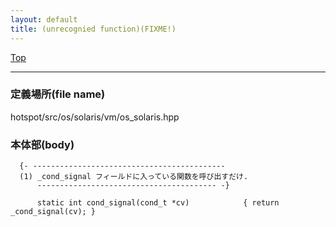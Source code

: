 ```yaml
---
layout: default
title: (unrecognied function)(FIXME!)
---
```

[Top](../index.html)

--- 
### 定義場所(file name)
hotspot/src/os/solaris/vm/os_solaris.hpp


### 本体部(body)
```
  {- -------------------------------------------
  (1) _cond_signal フィールドに入っている関数を呼び出すだけ.
      ---------------------------------------- -}

	  static int cond_signal(cond_t *cv)            { return _cond_signal(cv); }
	
```



